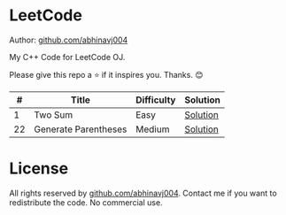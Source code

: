 # LeetCode

Author: [github.com/abhinavj004](https://github.com/abhinavj004)

My C++ Code for LeetCode OJ.

Please give this repo a :star: if it inspires you. Thanks. :blush:

\# | Title | Difficulty | Solution
---|---|---|---
1 | Two Sum | Easy | [Solution](leetcode/1.%20Two%20Sum)
22 | Generate Parentheses | Medium | [Solution](leetcode/22.%20Generate%20Parentheses)

# License

All rights reserved by [github.com/abhinavj004](https://github.com/abhinavj004). Contact me if you want to redistribute the code. No commercial use.
